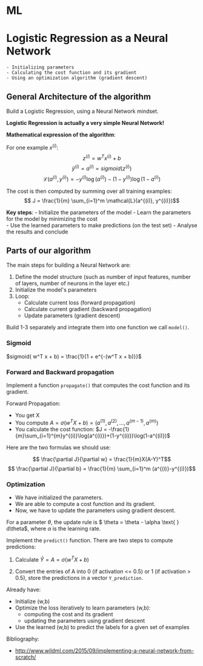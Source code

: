 # ML

# Logistic Regression as a Neural Network 

    - Initializing parameters
    - Calculating the cost function and its gradient
    - Using an optimization algorithm (gradient descent) 
    
## General Architecture of the algorithm ##


Build a Logistic Regression, using a Neural Network mindset.

**Logistic Regression is actually a very simple Neural Network!**

**Mathematical expression of the algorithm**:

For one example $x^{(i)}$:
$$z^{(i)} = w^T x^{(i)} + b \tag{1}$$
$$\hat{y}^{(i)} = a^{(i)} = sigmoid(z^{(i)})\tag{2}$$ 
$$ \mathcal{L}(a^{(i)}, y^{(i)}) =  - y^{(i)}  \log(a^{(i)}) - (1-y^{(i)} )  \log(1-a^{(i)})\tag{3}$$

The cost is then computed by summing over all training examples:
$$ J = \frac{1}{m} \sum_{i=1}^m \mathcal{L}(a^{(i)}, y^{(i)})$$

**Key steps**:
    - Initialize the parameters of the model
    - Learn the parameters for the model by minimizing the cost  
    - Use the learned parameters to make predictions (on the test set)
    - Analyse the results and conclude
    
## Parts of our algorithm ## 

The main steps for building a Neural Network are:
1. Define the model structure (such as number of input features, number of layers, number of neurons in the layer etc.) 
2. Initialize the model's parameters
3. Loop:
    - Calculate current loss (forward propagation)
    - Calculate current gradient (backward propagation)
    - Update parameters (gradient descent)

Build 1-3 separately and integrate them into one function we call `model()`.

### Sigmoid

$sigmoid( w^T x + b) = \frac{1}{1 + e^{-(w^T x + b)}}$ 


### Forward and Backward propagation

Implement a function `propagate()` that computes the cost function and its gradient.

Forward Propagation:
- You get X
- You compute $A = \sigma(w^T X + b) = (a^{(1)}, a^{(2)}, ..., a^{(m-1)}, a^{(m)})$
- You calculate the cost function: $J = -\frac{1}{m}\sum_{i=1}^{m}y^{(i)}\log(a^{(i)})+(1-y^{(i)})\log(1-a^{(i)})$

Here are the two formulas we should use: 

$$ \frac{\partial J}{\partial w} = \frac{1}{m}X(A-Y)^T$$
$$ \frac{\partial J}{\partial b} = \frac{1}{m} \sum_{i=1}^m (a^{(i)}-y^{(i)})$$


### Optimization
- We have initialized the parameters.
- We are able to compute a cost function and its gradient.
- Now, we have to update the parameters using gradient descent.

For a parameter $\theta$, the update rule is $ \theta = \theta - \alpha \text{ } d\theta$, where $\alpha$ is the learning rate.


Implement the `predict()` function. There are two steps to compute predictions:

1. Calculate $\hat{Y} = A = \sigma(w^T X + b)$

2. Convert the entries of A into 0 (if activation <= 0.5) or 1 (if activation > 0.5), store the predictions in a vector `Y_prediction`. 


Already have:
- Initialize (w,b)
- Optimize the loss iteratively to learn parameters (w,b):
    - computing the cost and its gradient 
    - updating the parameters using gradient descent
- Use the learned (w,b) to predict the labels for a given set of examples

Bibliography:
- http://www.wildml.com/2015/09/implementing-a-neural-network-from-scratch/
